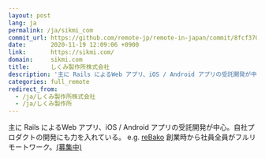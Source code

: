 ```yaml
---
layout: post
lang: ja
permalink: /ja/sikmi_com
commit_url: https://github.com/remote-jp/remote-in-japan/commit/8fcf3702f5c5865e7410ae45ceea1a5494884d1e
date:       2020-11-19 12:09:06 +0900
link:       https://sikmi.com/
domain:     sikmi.com
title:      しくみ製作所株式会社
description: '主に Rails によるWeb アプリ、iOS / Android アプリの受託開発が中心。自社プロダクトの開発にも力を入れている。 e.g. reBako 創業時から社員全員がフルリモートワーク。(募集中)'
categories: full_remote
redirect_from:
  - /ja/しくみ製作所株式会社
  - /ja/しくみ製作所
---
```


<p>主に Rails によるWeb アプリ、iOS / Android アプリの受託開発が中心。自社プロダクトの開発にも力を入れている。 e.g. <a href="https://landing.rebako.io/">reBako</a> 創業時から社員全員がフルリモートワーク。<a href="https://blog.sikmi.com/blog/%E7%8F%BE%E5%9C%A8%E5%8B%9F%E9%9B%86%E4%B8%AD%E3%81%AE%E3%83%9D%E3%82%B8%E3%82%B7%E3%83%A7%E3%83%B3">(募集中)</a></p>
